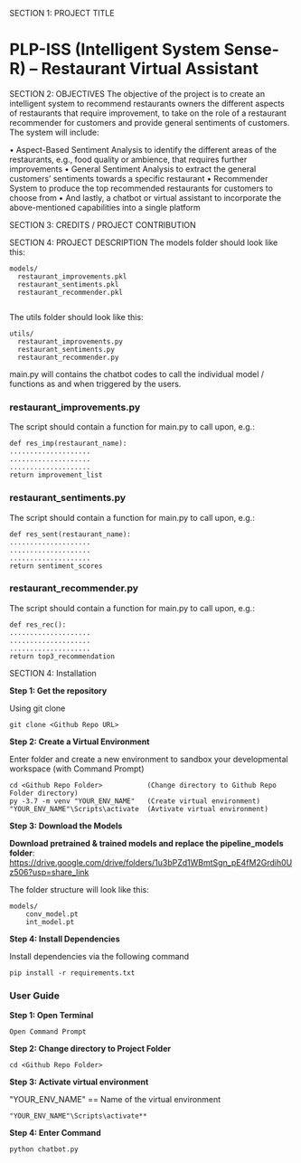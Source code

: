 SECTION 1: PROJECT TITLE
# PLP-ISS (Intelligent System Sense-R) – Restaurant Virtual Assistant

SECTION 2: OBJECTIVES 
The objective of the project is to create an intelligent system to recommend restaurants owners the different aspects of restaurants that require improvement, to take on the role of a restaurant recommender for customers and provide general sentiments of customers. The system will include:

•	Aspect-Based Sentiment Analysis to identify the different areas of the restaurants, e.g., food quality or ambience, that requires further improvements
•	General Sentiment Analysis to extract the general customers’ sentiments towards a specific restaurant
•	Recommender System to produce the top recommended restaurants for customers to choose from
•	And lastly, a chatbot or virtual assistant to incorporate the above-mentioned capabilities into a single platform


SECTION 3: CREDITS / PROJECT CONTRIBUTION


SECTION 4: PROJECT DESCRIPTION
The models folder should look like this:
```
models/
  restaurant_improvements.pkl
  restaurant_sentiments.pkl
  restaurant_recommender.pkl
  
```

The utils folder should look like this:
```
utils/
  restaurant_improvements.py
  restaurant_sentiments.py
  restaurant_recommender.py
```

main.py will contains the chatbot codes to call the individual model / functions as and when triggered by the users.

### restaurant_improvements.py

The script should contain a function for main.py to call upon, e.g.:
```
def res_imp(restaurant_name):  
.................... 
.................... 
.................... 
return improvement_list
```
### restaurant_sentiments.py

The script should contain a function for main.py to call upon, e.g.:
```
def res_sent(restaurant_name):  
....................
....................
....................
return sentiment_scores
```

### restaurant_recommender.py

The script should contain a function for main.py to call upon, e.g.:
```
def res_rec():  
....................
....................
....................
return top3_recommendation
```

SECTION 4: Installation

**Step 1: Get the repository**

Using git clone 
```
git clone <Github Repo URL>
```
**Step 2: Create a Virtual Environment**

Enter folder and create a new environment to sandbox your developmental workspace (with Command Prompt)
```
cd <Github Repo Folder>           (Change directory to Github Repo Folder directory)
py -3.7 -m venv "YOUR_ENV_NAME"   (Create virtual environment)
"YOUR_ENV_NAME"\Scripts\activate  (Avtivate virtual environment)
```

**Step 3: Download the Models**

**Download pretrained & trained models and replace the pipeline_models folder**: https://drive.google.com/drive/folders/1u3bPZd1WBmtSgn_pE4fM2Grdih0Uz506?usp=share_link

The folder structure will look like this:
```
models/
    conv_model.pt
    int_model.pt
```

**Step 4: Install Dependencies**

Install dependencies via the following command
```
pip install -r requirements.txt
```

### User Guide

**Step 1: Open Terminal**

```
Open Command Prompt
```

**Step 2: Change directory to Project Folder**

```
cd <Github Repo Folder>
```

**Step 3: Activate virtual environment** 

"YOUR_ENV_NAME" == Name of the virtual environment

```
"YOUR_ENV_NAME"\Scripts\activate**
```

**Step 4: Enter Command**

```
python chatbot.py
```
